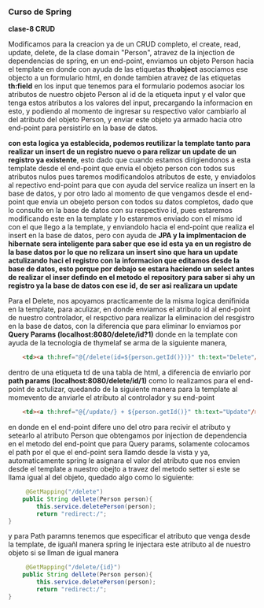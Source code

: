 ### Curso de Spring

**clase-8 CRUD**

Modificamos para la creacion ya de un CRUD completo, el create, read, update, delete,
de la clase domain "Person", atravez de la injection de dependencias de spring, en un end-point,
enviamos un objeto Person hacia el template en donde con ayuda de las etiquetas **th:object** asociamos ese objecto
a un formulario html, en donde tambien atravez de las etiquetas **th:field** en los input que tenemos para el
formulario podemos asociar los atributos de nuestro objeto Person al id de la etiqueta input y el valor que tenga
estos atributos a los valores del input, precargando la informacion en esto, y podiendo al momento de ingresar su respectivo
valor cambiarlo al del atributo del objeto Person, y enviar este objeto ya armado hacia otro end-point para persistirlo en la 
base de datos.

**con esta logica ya establecida, podemos reutilizar la template tanto para realizar un insert de un registro nuevo o para relizar un update de
un registro ya existente**, esto dado que cuando estamos dirigiendonos a esta template desde el end-point que envia el objeto person
con todos sus atributos nulos pues taremos modificandolos atributos de este, y enviadolos al repectivo end-point para que con ayuda
del service realiza un insert en la base de datos, y por otro lado al momento de que vengamos desde el end-point que envia un obejeto 
person con todos su datos completos, dado que lo consulto en la base de datos con su respectivo id, pues  estaremos modificando este
en la template y lo estaremos enviado con el mismo id con el que llego a la template, y enviandolo hacia el end-point que realiza el
insert en la base de datos, pero con ayuda de **JPA y la implmentacion de hibernate sera inteligente para saber que ese id esta 
ya en un registro de la base datos por lo que no relizara un insert sino que hara un update actulizando haci el registro con
la informacion que editamos desde la base de datos, esto porque por debajo se estara haciendo un select antes de realizar el inser
defindo en el metodo el repository para saber si ahy un registro ya la base de datos con ese id, de ser asi realizara un update**

Para el Delete, nos apoyamos practicamente de la misma logica denifinida en la template, para aculizar, en donde enviamos el atributo id
al end-point de nuestro controlador, el respctivo para realizar la eliminacion del resgistro en la base de datos,
con la diferencia que para eliminar lo enviamos por **Query Params (localhost:8080/delete/id?1)** donde en la template
con ayuda de la tecnologia de thymelaf se arma de la siguiente manera, 
```html
    <td><a th:href="@{/delete(id=${person.getId()})}" th:text="Delete"/></td>
``` 
dentro de una etiqueta td de una tabla de html, a diferencia de enviarlo por **path params (localhost:8080/delete/id/1)** como lo realizamos para el end-point
de actulizar, quedando de la siguiente manera para la template al momevento de anviarle el atributo al controlador y su end-point
```html
    <td><a th:href="@{/update/} + ${person.getId()}" th:text="Update"/></td>
```
en donde en el end-point difere uno del otro para recivir el atributo y setearlo al atributo Person
que obtengamos por injection de dependencia en el metodo del end-point que para Query params, solamente colocamos
el path por el que el end-point sera llamdo desde la vista y ya, automaticamente spring le asignara
el valor del atributo que nos envien desde el template a nuestro obejto a travez del metodo setter si este se llama
igual al del objeto, quedado algo como lo siguiente:
```java
     @GetMapping("/delete")
    public String dellete(Person person){
        this.service.deletePerson(person);
        return "redirect:/";
}
```
y para Path paramns tenemos que especificar el atributo que venga desde la template, de iguañl manera
spring le injectara este atributo al de nuestro objeto si se llman de igual manera
```java
     @GetMapping("/delete/{id}")
    public String dellete(Person person){
        this.service.deletePerson(person);
        return "redirect:/";
}
```